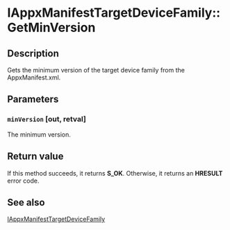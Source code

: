 # IAppxManifestTargetDeviceFamily::GetMinVersion

## Description

Gets the minimum version of the target device family from the AppxManifest.xml.

## Parameters

### `minVersion` [out, retval]

The minimum version.

## Return value

If this method succeeds, it returns **S_OK**. Otherwise, it returns an **HRESULT** error code.

## See also

[IAppxManifestTargetDeviceFamily](https://learn.microsoft.com/windows/desktop/api/appxpackaging/nn-appxpackaging-iappxmanifesttargetdevicefamily)
